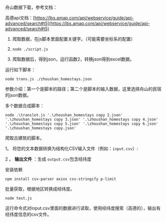 舟山数据下载，参考文档：

高德api文档：[https://lbs.amap.com/api/webservice/guide/api-advanced/search#t5](https://lbs.amap.com/api/webservice/guide/api-advanced/search#t5)

1. 爬取数据，在js脚本里面配置关键字。（可能需要坐标系的配置）
2. ```
   node ./script.js
   ```
3. 爬取数据后，得到json，运行函数2，转换json得到excel数据。

运行如下脚本：

```
node trans.js ./zhoushan_homestays.json
```

参数介绍：第一个是脚本的路径；第二个是脚本的输入数据，这里选择舟山的民宿的json数据。

多个数据合成脚本：

```
node .\translot.js '.\zhoushan_homestays copy 2.json' '.\zhoushan_homestays copy 3.json' '.\zhoushan_homestays copy 4.json' '.\zhoushan_homestays copy 5.json' '.\zhoushan_homestays copy 6.json' '.\zhoushan_homestays copy.json'
```

爬取古建筑的脚本。

1。 将您的文本数据转换为结构化CSV输入文件（例如：`input.csv`）:

2 。 **输出文件** ：生成 `output.csv`包含经纬度

安装依赖

```
npm install csv-parser axios csv-stringify p-limit

```

批量获取，根据地区转换成经纬度。

```
node test.js
```

这行命令式对input.csv里面的数据进行读取，使用经纬度搜索（高德的），输出有经纬度信息的csv文件。
